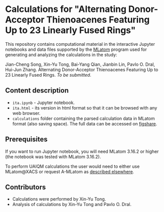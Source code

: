 # Calculations for "Alternating Donor-Acceptor Thienoacenes Featuring Up to 23 Linearly Fused Rings"

This repository contains computational material in the interactive Jupyter notebooks and data files supported by the [MLatom](https://github.com/dralgroup/mlatom) program used for generating and analyzing the calculations in the study:
 
Jian-Cheng Song, Xin-Yu Tong, Bai-Yang Qian, Jianbin Lin, Pavlo O. Dral, Hui-Jun Zhang. Alternating Donor-Acceptor Thienoacenes Featuring Up to 23 Linearly Fused Rings. *To be submitted*.

## Content description

* ``ita.ipynb`` - Jupyter notebook.
* ``ita.html`` - its version in html format so that it can be browsed with any web browser.
* ``calculations`` folder containing the parsed calculation data in MLatom format (also saving space). The full data can be accessed on [figshare](https://figshare.com/s/1c9cb093407f48230c2f).

## Prerequisites

If you want to run Jupyter notebook, you will need MLatom 3.16.2 or higher (the notebook was tested with MLatom 3.16.2).

To perform UAIQM calculations the user would need to either use MLatom@XACS or request A-MLatom as [described elsewhere](http://mlatom.com/amlatom/).

## Contributors

- Calculations were performed by Xin-Yu Tong.
- Analysis of calculations by Xin-Yu Tong and Pavlo O. Dral.

